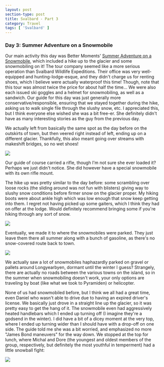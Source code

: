 ```yaml
---
layout: post
section-type: post
title: Svalbard - Part 3
category: Travel
tags: [ 'Svalbard' ]
---
```


### Day 3: Summer Adventure on a Snowmobile

Our main activity this day was Better Moments' 
[Summer Adventure on a Snowmobile](https://www.bettermoments.no/portfolio/summer-adventure-on-a-snowmobile/),
which included a hike up to the glacier and some snowmobiling on it! The tour company seemed like a 
more serious operation than Svalbard Wildlife Expeditions. Their office was very well-equipped and hunting-lodge-esque, and
they didn't charge us for renting shoes, which I believe were actually waterproof this time! 
Though, note that this tour was almost twice the price for about half the time... We were also each 
issued ski goggles and a helmet for snowmobiling, as well as a sandwich. 
Our guide for this day was just generally more conservative/responsible, ensuring that
we stayed together during the hike, asking us to walk single file through the slushy snow, etc. 
I appreciated this, but I think everyone else wished she was a bit free-er. She definitely didn't have
as many interesting stories as the guy from the previous day.

We actually left from basically the same spot as the day before on the outskirts of town, but then veered right instead of
left, ending up on a different glacier. Thankfully, this also meant going over streams with makeshift
bridges, so no wet shoes!

![](https://lh3.googleusercontent.com/i-2jJjTIPYZMtV9vNURYGRd9UGT_Uc8Qk0yDboRGA0uCZCJzZmF-Q8U7_MPm3K844mDIP3YX3ztxW97yb3wi2ycsiAI2kOebl5qoKfAdGwxf-XYWQnEDKDaYl8t80lz0M28y0nHYhA=w2400)

Our guide of course carried a rifle, though I'm not sure she ever loaded it? Perhaps we just 
didn't notice. She did however have a special snowmobile with its own rifle mount. 

The hike up was pretty similar to the day before: some scrambling over loose 
rocks (the sliding around was not fun with blisters) giving way to slushy snow conditions
before firmer snow on the glacier proper. 
My hiking boots were about ankle high which was low enough that snow keep getting into them.
I regret not having picked up some gaiters, which I think they had on offer at the lodge.
Would definitely recommend bringing some if you're hiking through any sort of snow.

![](https://lh3.googleusercontent.com/tBfvPeCnOyB3T-eclftL5gYxI506K-FzmfY7K9izlHjuCw-dLu65xb-YIeWX62TOxLXt8TTllmEyi4P7_6NTj28e6n9kKPtjDiyJa84YjO-Ehs5Cee1shT4qYfE3L7nVfZAsbfq8mw=w2400)

Eventually, we made it to where the snowmobiles were parked. They just leave them there all summer along
with a bunch of gasoline, as there's no snow-covered route back to town.

![](https://lh3.googleusercontent.com/QOpIOxnCi0_cVhwuPgzESmi_MBNwUn-fvDqpKezC6C-3T87uhGROhmycBTZ3KxouwZ5kuf11WCuJw_g3dHu7kNSEflzDh8LCJBJdzbB2-Jz0hWWUQQgeF1LGUQRvWI3BTAMd6tItWw=w2400)

We actually saw a lot of snowmobiles
haphazardly parked on gravel or pallets around Longyearbyen, dormant until the winter I guess?
Strangely, there are actually no roads between
the various towns on the island, so in the summer when snowmobiling doesn't work, your only options are 
traveling by boat (like what we took to Pyramiden) or helicopter. 

None of us had snowmobiled before, but I think we all had a great time, even Daniel who wasn't able to drive
due to having an expired driver's license. We basically just drove in a straight line up the glacier, so
it was pretty easy to get the hang of it. The snowmobile even had aggressively heated handlebars which 
I ended up turning off (I imagine they're a godsend in the winter). I did have a bit of a dicey
moment at the very top, where I ended up turning wider than I should have with a drop-off on 
one side. The guide told me she was a bit worried, and emphasized no more "James Bond maneuvers" for the 
way down. We stopped at the top for lunch, where Michal and Dore (the youngest and oldest members of the 
group, respectively, but definitely the most youthful in temperment) had a little snowball fight:

![](https://lh3.googleusercontent.com/Y584296vSMYPIMB4pQDAZhO-hI_N1eE5t6cuoGASFJiLregGbAbG2uBk3XwAJPGfjIYTJX43I_4wy15MQkBDzySxcWyg10noPY3jyqh-5-cN31G3plcnKuu6UTBrFfbreDQ_uVd2vg=w2400)

